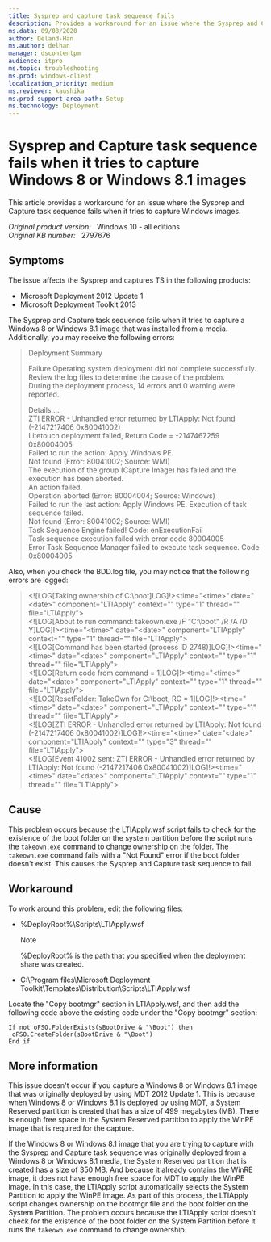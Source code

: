 ```yaml
---
title: Sysprep and capture task sequence fails
description: Provides a workaround for an issue where the Sysprep and Capture task sequence fails when it tries to capture Windows images.
ms.data: 09/08/2020
author: Deland-Han
ms.author: delhan
manager: dscontentpm
audience: itpro
ms.topic: troubleshooting
ms.prod: windows-client
localization_priority: medium
ms.reviewer: kaushika
ms.prod-support-area-path: Setup
ms.technology: Deployment
---
```

# Sysprep and Capture task sequence fails when it tries to capture Windows 8 or Windows 8.1 images

This article provides a workaround for an issue where the Sysprep and Capture task sequence fails when it tries to capture Windows images.

_Original product version:_ &nbsp; Windows 10 - all editions  
_Original KB number:_ &nbsp; 2797676

## Symptoms

The issue affects the Sysprep and captures TS in the following products:

- Microsoft Deployment 2012 Update 1
- Microsoft Deployment Toolkit 2013

The Sysprep and Capture task sequence fails when it tries to capture a Windows 8 or Windows 8.1 image that was installed from a media. Additionally, you may receive the following errors:

> Deployment Summary
>
> Failure
Operating system deployment did not complete successfully.  
Review the log files to determine the cause of the problem.  
During the deployment process, 14 errors and 0 warning were reported.  
>
> Details ...  
ZTI ERROR - Unhandled error returned by LTIApply: Not found (-2147217406 0x80041002)  
Litetouch deployment failed, Return Code = -2147467259 0x80004005  
Failed to run the action: Apply Windows PE.  
Not found (Error: 80041002; Source: WMI)  
The execution of the group (Capture Image) has failed and the execution has been aborted.  
An action failed.  
Operation aborted (Error: 80004004; Source: Windows)  
Failed to run the last action: Apply Windows PE. Execution of task sequence failed.  
Not found (Error: 80041002; Source: WMI)  
Task Sequence Engine failed! Code: enExecutionFail  
Task sequence execution failed with error code 80004005  
Error Task Sequence Manaqer failed to execute task sequence. Code 0x80004005  

Also, when you check the BDD.log file, you may notice that the following errors are logged:

> <![LOG[Taking ownership of C:\boot]LOG]!><time="\<time>" date="\<date>" component="LTIApply" context="" type="1" thread="" file="LTIApply">  
> <![LOG[About to run command: takeown.exe /F "C:\boot" /R /A /D Y]LOG]!><time="\<time>" date="\<date>" component="LTIApply" context="" type="1" thread="" file="LTIApply">  
> <![LOG[Command has been started (process ID 2748)]LOG]!><time="\<time>" date="\<date>" component="LTIApply" context="" type="1" thread="" file="LTIApply">  
> <![LOG[Return code from command = 1]LOG]!><time="\<time>" date="\<date>" component="LTIApply" context="" type="1" thread="" file="LTIApply">  
> <![LOG[ResetFolder: TakeOwn for C:\boot, RC = 1]LOG]!><time="\<time>" date="\<date>" component="LTIApply" context="" type="1" thread="" file="LTIApply">  
> <![LOG[ZTI ERROR - Unhandled error returned by LTIApply: Not found (-2147217406 0x80041002)]LOG]!><time="\<time>" date="\<date>" component="LTIApply" context="" type="3" thread="" file="LTIApply">  
> <![LOG[Event 41002 sent: ZTI ERROR - Unhandled error returned by LTIApply: Not found (-2147217406 0x80041002)]LOG]!><time="\<time>" date="\<date>" component="LTIApply" context="" type="1" thread="" file="LTIApply">

## Cause

This problem occurs because the LTIApply.wsf script fails to check for the existence of the boot folder on the system partition before the script runs the `takeown.exe` command to change ownership on the folder. The `takeown.exe` command fails with a "Not Found" error if the boot folder doesn't exist. This causes the Sysprep and Capture task sequence to fail.

## Workaround

To work around this problem, edit the following files:  

- %DeployRoot%\Scripts\LTIApply.wsf

    > [!NOTE]
    > %DeployRoot% is the path that you specified when the deployment share was created.

- C:\Program files\Microsoft Deployment Toolkit\Templates\Distribution\Scripts\LTIApply.wsf  

Locate the "Copy bootmgr" section in LTIApply.wsf, and then add the following code above the existing code under the "Copy bootmgr" section:

```vbscript
If not oFSO.FolderExists(sBootDrive & "\Boot") then
 oFSO.CreateFolder(sBootDrive & "\Boot")
End if
```

## More information

This issue doesn't occur if you capture a Windows 8 or Windows 8.1 image that was originally deployed by using MDT 2012 Update 1. This is because when Windows 8 or Windows 8.1 is deployed by using MDT, a System Reserved partition is created that has a size of 499 megabytes (MB). There is enough free space in the System Reserved partition to apply the WinPE image that is required for the capture.

If the Windows 8 or Windows 8.1 image that you are trying to capture with the Sysprep and Capture task sequence was originally deployed from a Windows 8 or Windows 8.1 media, the System Reserved partition that is created has a size of 350 MB. And because it already contains the WinRE image, it does not have enough free space for MDT to apply the WinPE image. In this case, the LTIApply script automatically selects the System Partition to apply the WinPE image. As part of this process, the LTIApply script changes ownership on the bootmgr file and the boot folder on the System Partition. The problem occurs because the LTIApply script doesn't check for the existence of the boot folder on the System Partition before it runs the `takeown.exe` command to change ownership.
